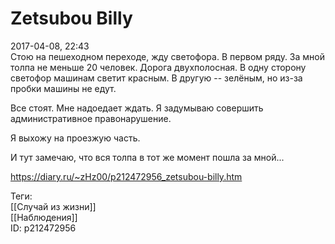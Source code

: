 Zetsubou Billy
===============

   
 2017-04-08, 22:43   
  Стою на пешеходном переходе, жду светофора. В первом ряду. За мной толпа не меньше 20 человек. Дорога двухполосная. В одну сторону светофор машинам светит красным. В другую -- зелёным, но из-за пробки машины не едут.   
   
 Все стоят. Мне надоедает ждать. Я задумываю совершить административное правонарушение.   
   
 Я выхожу на проезжую часть.   
   
 И тут замечаю, что вся толпа в тот же момент пошла за мной...   
    
 <https://diary.ru/~zHz00/p212472956_zetsubou-billy.htm>   
   
 Теги:   
 [[Случай из жизни]]   
 [[Наблюдения]]   
 ID: p212472956